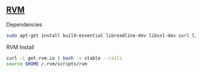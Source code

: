 ## [RVM](https://rvm.io)

Dependencies

```bash
sudo apt-get install build-essential libreadline-dev libssl-dev curl libsqlite3-dev
```

RVM Install

```bash
curl -L get.rvm.io | bash -s stable --rails
source $HOME /.rvm/scripts/rvm
```
